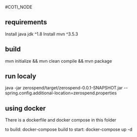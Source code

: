 #COTI_NODE


## requirements
Install java jdk ^1.8
Install mvn ^3.5.3

## build
mvn initialize && mvn clean compile && mvn package

## run localy

java -jar zerospend/target/zerospend-0.0.1-SNAPSHOT.jar --spring.config.additional-location=zerospend.properties




## using docker 
There is a dockerfile and docker compose in this folder

to build:
docker-compose build
to start:
docker-compose up -d

